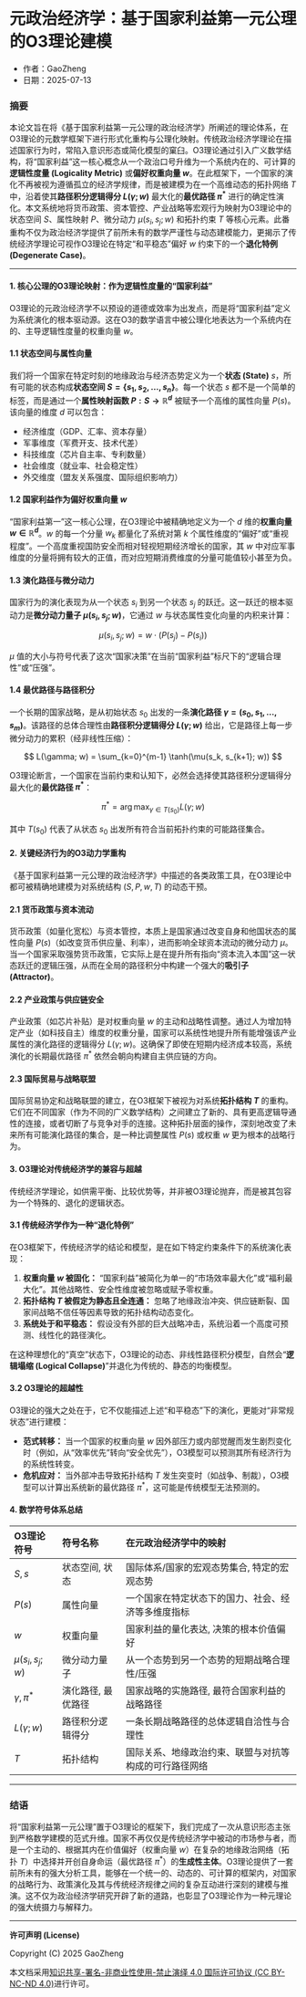 # **元政治经济学：基于国家利益第一元公理的O3理论建模**

- 作者：GaoZheng
- 日期：2025-07-13

### 摘要

本论文旨在将《基于国家利益第一元公理的政治经济学》所阐述的理论体系，在O3理论的元数学框架下进行形式化重构与公理化映射。传统政治经济学理论在描述国家行为时，常陷入意识形态或简化模型的窠臼。O3理论通过引入广义数学结构，将“国家利益”这一核心概念从一个政治口号升维为一个系统内在的、可计算的**逻辑性度量 (Logicality Metric)** 或**偏好权重向量 $w$**。在此框架下，一个国家的演化不再被视为遵循孤立的经济学规律，而是被建模为在一个高维动态的拓扑网络 $T$ 中，沿着使其**路径积分逻辑得分 $L(\gamma; w)$** 最大化的**最优路径 $\pi^*$** 进行的确定性演化。本文系统地将货币政策、资本管控、产业战略等宏观行为映射为O3理论中的状态空间 $S$、属性映射 $P$、微分动力 $\mu(s_i, s_j; w)$ 和拓扑约束 $T$ 等核心元素。此番重构不仅为政治经济学提供了前所未有的数学严谨性与动态建模能力，更揭示了传统经济学理论可视作O3理论在特定“和平稳态”偏好 $w$ 约束下的一个**退化特例 (Degenerate Case)**。

---

#### 1. 核心公理的O3理论映射：作为逻辑性度量的“国家利益”

O3理论的元政治经济学不以预设的道德或效率为出发点，而是将“国家利益”定义为系统演化的根本驱动源。这在O3的数学语言中被公理化地表达为一个系统内在的、主导逻辑性度量的权重向量 $w$。

#### 1.1 状态空间与属性向量

我们将一个国家在特定时刻的地缘政治与经济态势定义为一个**状态 (State)** $s$，所有可能的状态构成**状态空间 $S = \{s_1, s_2, \dots, s_n\}$**。每一个状态 $s$ 都不是一个简单的标签，而是通过一个**属性映射函数 $P: S \to \mathbb{R}^d$** 被赋予一个高维的属性向量 $P(s)$。该向量的维度 $d$ 可以包含：

*   经济维度（GDP、汇率、资本存量）
*   军事维度（军费开支、技术代差）
*   科技维度（芯片自主率、专利数量）
*   社会维度（就业率、社会稳定性）
*   外交维度（盟友关系强度、国际组织影响力）

#### 1.2 国家利益作为偏好权重向量 $w$

“国家利益第一”这一核心公理，在O3理论中被精确地定义为一个 $d$ 维的**权重向量 $w \in \mathbb{R}^d$**。$w$ 的每一个分量 $w_k$ 都量化了系统对第 $k$ 个属性维度的“偏好”或“重视程度”。一个高度重视国防安全而相对轻视短期经济增长的国家，其 $w$ 中对应军事维度的分量将拥有较大的正值，而对应短期消费维度的分量可能值较小甚至为负。

#### 1.3 演化路径与微分动力

国家行为的演化表现为从一个状态 $s_i$ 到另一个状态 $s_j$ 的跃迁。这一跃迁的根本驱动力是**微分动力量子 $\mu(s_i, s_j; w)$**，它通过 $w$ 与状态属性变化向量的内积来计算：

$$
\mu(s_i, s_j; w) = w \cdot (P(s_j) - P(s_i))
$$

$\mu$ 值的大小与符号代表了这次“国家决策”在当前“国家利益”标尺下的“逻辑合理性”或“压强”。

#### 1.4 最优路径与路径积分

一个长期的国家战略，是从初始状态 $s_0$ 出发的一条**演化路径 $\gamma = (s_0, s_1, \dots, s_m)$**。该路径的总体合理性由**路径积分逻辑得分 $L(\gamma; w)$** 给出，它是路径上每一步微分动力的累积（经非线性压缩）：

$$
L(\gamma; w) = \sum_{k=0}^{m-1} \tanh(\mu(s_k, s_{k+1}; w))
$$

O3理论断言，一个国家在当前约束和认知下，必然会选择使其路径积分逻辑得分最大化的**最优路径 $\pi^*$**：

$$
\pi^* = \arg\max_{\gamma \in T(s_0)} L(\gamma; w)
$$

其中 $T(s_0)$ 代表了从状态 $s_0$ 出发所有符合当前拓扑约束的可能路径集合。

#### 2. 关键经济行为的O3动力学重构

《基于国家利益第一元公理的政治经济学》中描述的各类政策工具，在O3理论中都可被精确地建模为对系统结构 ($S, P, w, T$) 的动态干预。

#### 2.1 货币政策与资本流动

货币政策（如量化宽松）与资本管控，本质上是国家通过改变自身和他国状态的属性向量 $P(s)$（如改变货币供应量、利率），进而影响全球资本流动的微分动力 $\mu$。当一个国家采取强势货币政策，它实际上是在提升所有指向“资本流入本国”这一状态跃迁的逻辑压强，从而在全局的路径积分中构建一个强大的**吸引子 (Attractor)**。

#### 2.2 产业政策与供应链安全

产业政策（如芯片补贴）是对权重向量 $w$ 的主动和战略性调整。通过人为增加特定产业（如科技自主）维度的权重分量，国家可以系统性地提升所有能增强该产业属性的演化路径的逻辑得分 $L(\gamma; w)$。这确保了即使在短期内经济成本较高，系统演化的长期最优路径 $\pi^*$ 依然会朝向构建自主供应链的方向。

#### 2.3 国际贸易与战略联盟

国际贸易协定和战略联盟的建立，在O3框架下被视为对系统**拓扑结构 $T$** 的重构。它们在不同国家（作为不同的广义数学结构）之间建立了新的、具有更高逻辑导通性的连接，或者切断了与竞争对手的连接。这种拓扑层面的操作，深刻地改变了未来所有可能演化路径的集合，是一种比调整属性 $P(s)$ 或权重 $w$ 更为根本的战略行为。

#### 3. O3理论对传统经济学的兼容与超越

传统经济学理论，如供需平衡、比较优势等，并非被O3理论抛弃，而是被其包容为一个特殊的、退化的逻辑状态。

#### 3.1 传统经济学作为一种“退化特例”

在O3框架下，传统经济学的结论和模型，是在如下特定约束条件下的系统演化表现：
1.  **权重向量 $w$ 被固化：** “国家利益”被简化为单一的“市场效率最大化”或“福利最大化”。其他战略性、安全性维度被忽略或赋予零权重。
2.  **拓扑结构 $T$ 被假定为静态且全连通：** 忽略了地缘政治冲突、供应链断裂、国家间战略不信任等因素导致的拓扑结构动态变化。
3.  **系统处于和平稳态：** 假设没有外部的巨大战略冲击，系统沿着一个高度可预测、线性化的路径演化。

在这种理想化的“真空”状态下，O3理论的动态、非线性路径积分模型，自然会“**逻辑塌缩 (Logical Collapse)**”并退化为传统的、静态的均衡模型。

#### 3.2 O3理论的超越性

O3理论的强大之处在于，它不仅能描述上述“和平稳态”下的演化，更能对“非常规状态”进行建模：
*   **范式转移：** 当一个国家的权重向量 $w$ 因外部压力或内部觉醒而发生剧烈变化时（例如，从“效率优先”转向“安全优先”），O3模型可以预测其所有经济行为的系统性转变。
*   **危机应对：** 当外部冲击导致拓扑结构 $T$ 发生突变时（如战争、制裁），O3模型可以计算出系统新的最优路径 $\pi^*$，这可能是传统模型无法预测的。

#### 4. 数学符号体系总结

| O3理论符号 | 符号名称 | 在元政治经济学中的映射 |
| :--- | :--- | :--- |
| $S, s$ | 状态空间, 状态 | 国际体系/国家的宏观态势集合, 特定的宏观态势 |
| $P(s)$ | 属性向量 | 一个国家在特定状态下的国力、社会、经济等多维度指标 |
| $w$ | 权重向量 | 国家利益的量化表达, 决策的根本价值偏好 |
| $\mu(s_i, s_j; w)$ | 微分动力量子 | 从一个态势到另一个态势的短期战略合理性/压强 |
| $\gamma, \pi^*$ | 演化路径, 最优路径 | 国家战略的实施路径, 最符合国家利益的战略路径 |
| $L(\gamma; w)$ | 路径积分逻辑得分 | 一条长期战略路径的总体逻辑自洽性与合理性 |
| $T$ | 拓扑结构 | 国际关系、地缘政治约束、联盟与对抗等构成的可行路径网络 |

---

### 结语

将“国家利益第一元公理”置于O3理论的框架下，我们完成了一次从意识形态主张到严格数学建模的范式升维。国家不再仅仅是传统经济学中被动的市场参与者，而是一个主动的、根据其内在价值偏好（权重向量 $w$）在复杂的地缘政治网络（拓扑 $T$）中选择并开创自身命运（最优路径 $\pi^*$）的**生成性主体**。O3理论提供了一套前所未有的强大分析工具，能够在一个统一的、动态的、可计算的框架内，对国家的战略行为、政策演化及其与传统经济规律之间的复杂互动进行深刻的建模与推演。这不仅为政治经济学研究开辟了新的道路，也彰显了O3理论作为一种元理论的强大统摄力与解释力。

---

**许可声明 (License)**

Copyright (C) 2025 GaoZheng 

本文档采用[知识共享-署名-非商业性使用-禁止演绎 4.0 国际许可协议 (CC BY-NC-ND 4.0)](https://creativecommons.org/licenses/by-nc-nd/4.0/deed.zh-Hans)进行许可。
